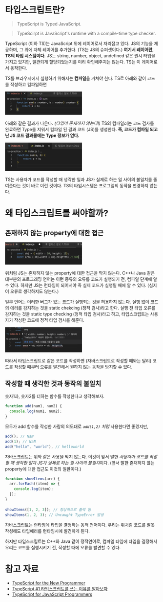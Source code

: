 # 타입스크립트란?

> TypeScript is Typed JavaScript.

> TypeScirpt is JavaScript's runtime with a compile-time type checker.

TypeScript (이하 TS)는 JavaScript 위에 레이어로서 자리잡고 있다. JS의 기능을 제공하며, 그 위에 자체 레이어를 추가한다. (TS는 JS의 슈퍼셋이다.) **여기서 레이어란, TS의 타입 시스템이다.** JS는 string, number, object, undefined 같은 원시 타입을 가지고 있지만, 일관되게 할당되었는지를 미리 확인해주지는 않는다. TS는 이 레이어로서 동작한다.

TS를 브라우저에서 실행하기 위해서는 **컴파일**을 거쳐야 한다. TS로 아래와 같이 코드를 작성하고 컴파일하면

<img src="./image/ts1.png" width="50%" alt="ts1"></img>

아래와 같은 결과가 나온다. _(타입이 존재하지 않는다!)_ TS의 컴파일러는 코드 검사를 완료하면 Type를 지워서 컴파일 된 결과 코드 (JS)를 생성한다. **즉, 코드가 컴파일 되고 난 JS 코드 결과물에는 Type 정보가 없다.**

<img src="./image/ts2.png" width="50%" alt="ts2"></img>

TS는 사용자가 코드를 작성할 때 생각한 일과 JS가 실제로 하는 일 사이의 불일치를 줄여준다는 것이 바로 이런 것이다. TS의 타입시스템은 프로그램의 동작을 변경하지 않는다.

# 왜 타입스크립트를 써야할까?

## 존재하지 않는 property에 대한 접근

<img src="./image/ts3.png" width="50%" alt="ts3"></img>

위처럼 JS는 존재하지 않는 property에 대한 접근을 막지 않는다. C++나 Java 같은 대부분의 프로그래밍 언어는 이런 종류의 오류를 코드가 실행되기 전, 컴파일 단계에 알 수 있다. 하지만 JS는 런타임이 되어서야 즉 실제 코드가 실행될 때에 알 수 있다. (심지어 오류로 생각하지도 않는다.)

일부 언어는 이러한 버그가 있는 코드가 실행되는 것을 허용하지 않는다. 실행 없이 코드의 에러를 감지하는 것을 static chekcing (정적 검사)라고 한다. 실행 전 타입 오류를 감지하는 것을 static type checking (정적 타입 검사)라고 하고, 타입스크립트는 사용자가 작성한 코드에 정적 타입 검사를 해준다.

<img src="./image/ts4.png" width="50%" alt="ts4"></img>

따라서 타입스크립트로 같은 코드를 작성하면 (자바스크립트로 작성할 때와는 달리) 코드를 작성할 때부터 오류를 발견해서 원하지 않는 동작을 방지할 수 있다.

## 작성할 때 생각한 것과 동작의 불일치

숫자1과, 숫자2를 더하는 함수를 작성한다고 생각해보자.

```javascript
function add(num1, num2) {
  console.log(num1, num2);
}
```

모두가 add 함수를 작성한 사람의 의도대로 _`add(1,2)` 처럼_ 사용한다면 좋겠지만,

```javascript
add(); // NaN
add(1); // NaN
add("hello", "world"), // helloworld
```

자바스크립트는 위와 같은 사용을 막지 않는다. 이것이 앞서 말한 *사용자가 코드를 작성할 때 생각한 일과 JS가 실제로 하는 일 사이의 불일치*이다. (앞서 말한 존재하지 않는 property에 대한 접근도 이것의 일환이다.)

```javascript
function showItems(arr) {
  arr.forEach((item) => {
    console.log(item);
  });
}

showItems([1, 2, 3]); // 정상적으로 출력 됨
showItems(1, 2, 3); // Uncaught TypeError 발생
```

자바스크립트는 런타임에 타입을 결정하는 동적 언어이다. 우리는 위처럼 코드를 잘못 작성해도 타입에러를 런타임시에 발견하게 된다.

하지만 타입스크립트는 C++와 Java 같이 정적언어로, 컴파일 타임에 타입을 결정해서 우리는 코드를 실행시키기 전, 작성할 때에 오류를 발견할 수 있다.

# 참고 자료

- [TypeScript for the New Programmer](https://www.typescriptlang.org/docs/handbook/typescript-from-scratch.html)
- [TypeScript #1 타입스크립트를 쓰는 이유를 알아보자](https://youtu.be/5oGAkQsGWkc)
- [TypeScript for JavaScript Programmers](https://www.typescriptlang.org/docs/handbook/typescript-in-5-minutes.html)

